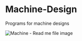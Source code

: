 # Machine-Design
Programs for machine designs


![Machine - Read me file image](https://user-images.githubusercontent.com/88229260/142586974-2e1bd78f-f9e2-418e-a064-d89c17b6a027.jpg)
